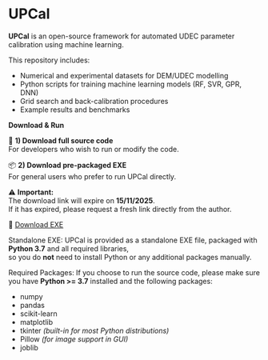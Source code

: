 # UPCal
**UPCal** is an open-source framework for automated UDEC parameter calibration using machine learning.

This repository includes:
- Numerical and experimental datasets for DEM/UDEC modelling
- Python scripts for training machine learning models (RF, SVR, GPR, DNN)
- Grid search and back-calibration procedures
- Example results and benchmarks

**Download & Run**

🔑 **1) Download full source code**  
For developers who wish to run or modify the code.

📦 **2) Download pre-packaged EXE**  
For general users who prefer to run UPCal directly.

⚠️ **Important:**  
The download link will expire on **15/11/2025**.  
If it has expired, please request a fresh link directly from the author.

🔗 [Download EXE](https://filesender.switch.ch/filesender2/?s=download&token=284b652c-8c56-4e99-990a-883313f4ba3f)

Standalone EXE: UPCal is provided as a standalone EXE file, packaged with **Python 3.7** and all required libraries,  
so you do **not** need to install Python or any additional packages manually.

Required Packages: If you choose to run the source code, please make sure you have **Python >= 3.7** installed and the following packages:
- numpy
- pandas
- scikit-learn
- matplotlib
- tkinter *(built-in for most Python distributions)*
- Pillow *(for image support in GUI)*
- joblib
